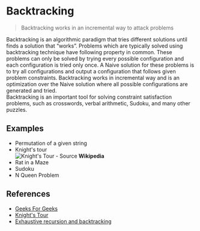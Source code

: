 # Backtracking

> Backtracking works in an incremental way to attack problems

Backtracking is an algorithmic paradigm that tries different solutions until finds a solution that “works”. Problems which are typically solved using backtracking technique have following property in common. These problems can only be solved by trying every possible configuration and each configuration is tried only once. A Naive solution for these problems is to try all configurations and output a configuration that follows given problem constraints. Backtracking works in incremental way and is an optimization over the Naive solution where all possible configurations are generated and tried.  
Backtracking is an important tool for solving constraint satisfaction problems, such as crosswords, verbal arithmetic, Sudoku, and many other puzzles.

## Examples

- Permutation of a given string
- Knight's tour  
![Knight's Tour](https://upload.wikimedia.org/wikipedia/commons/d/da/Knight%27s_tour_anim_2.gif)
        - Source **Wikipedia**
- Rat in a Maze
- Sudoku
- N Queen Problem

## References

- [Geeks For Geeks](http://www.geeksforgeeks.org/backtracking-set-1-the-knights-tour-problem/)
- [Knight's Tour](https://en.wikipedia.org/wiki/Knight%27s_tour)
- [Exhaustive recursion and backtracking](https://see.stanford.edu/materials/icspacs106b/H19-RecBacktrackExamples.pdf)
